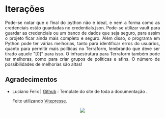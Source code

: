 <div style = "text-align: justify">

# Iterações

Pode-se notar que o final do python não é ideal, e nem a forma como as credenciais estão guardadas no credentials.json. Pode-se utilizar vault para guardar as credenciais ou um banco de dados que seja seguro, para assim o projeto ficar ainda mais completo e seguro. Além disso, o programa em Python pode ter várias melhorias, tanto para identificar erros do usuários, quanto para permitir mais políticas no Terraform, lembrando que deve ser tirado aquele "[0]" para isso. O infraestrutura para Terraform também pode ter melhoras, como para criar grupos de políticas e afins. O número de possibilidades de melhorias são altas!

## Agradecimentos

* Luciano Felix | [Github](https://github.com/FelixLuciano) : Template do site de toda a documentação . 

    Feito utilizando [Vitepresse](https://vitepress.dev/guide/what-is-vitepress).

<div style ="display:flex;align-items:center;justify-content:center;"><img src="/image/cat-sticker-line-sticker.gif"></div>

</div>